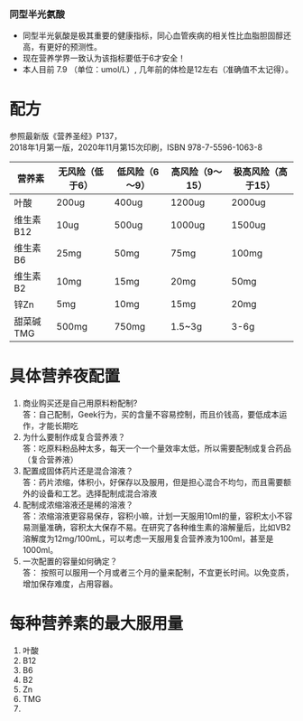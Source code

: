 ### 同型半光氨酸
- 同型半光氨酸是极其重要的健康指标，同心血管疾病的相关性比血脂胆固醇还高，有更好的预测性。  
- 现在营养学界一致认为该指标要低于6才安全！   
- 本人目前 7.9 （单位：umol/L）,  几年前的体检是12左右（准确值不太记得）。  

# 配方
  参照最新版《营养圣经》P137，  
  2018年1月第一版，2020年11月第15次印刷，ISBN 978-7-5596-1063-8  
  
 | 营养素   |   无风险（低于6）| 低风险（6～9）| 高风险（9～15）| 极高风险（高于15）|
 |---------|----------------|-------------|-------------|-----------------|
 | 叶酸     |  200ug         | 400ug       | 1200ug      |   2000ug        |
 | 维生素B12 | 10ug          | 500ug       | 1000ug       |  1500ug        |
 | 维生素B6  | 25mg          | 50mg        | 75mg         |  100mg         |
 | 维生素B2  | 10mg          | 15mg        | 20mg         |  50mg          | 
 | 锌Zn     | 5mg            | 10mg        | 15mg        |  20mg          |
 | 甜菜碱TMG | 500mg         | 750mg       | 1.5~3g       |  3-6g          |
  
# 具体营养夜配置
1. 商业购买还是自己用原料粉配制?  
   答：自己配制，Geek行为，买的含量不容易控制，而且价钱高，要低成本运作，才能长期吃
2. 为什么要制作成复合营养液？  
   答：吃原料粉品种太多，每天一个一个量效率太低，所以需要配制成复合药品（复合营养液）
3. 配置成固体药片还是混合溶液？  
   答：药片浓缩，体积小，好保存以及服用，但是担心混合不均匀，而且需要额外的设备和工艺。选择配制成混合溶液
4. 配制成浓缩溶液还是稀的溶液？  
   答：浓缩溶液更容易保存，容积小嘛，计划一天服用10ml的量，容积太小不容易测量准确，容积太大保存不易。在研究了各种维生素的溶解量后，比如VB2溶解度为12mg/100mL，可以考虑一天服用复合营养液为100ml，甚至是1000ml。  
5. 一次配置的容量如何确定？  
   答： 按照可以服用一个月或者三个月的量来配制，不宜更长时间。以免变质，增加保存难度，占用容器。
  
# 每种营养素的最大服用量
  1. 叶酸 
  2. B12
  3. B6
  4. B2
  5. Zn
  6. TMG
  7. 
  
